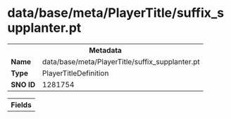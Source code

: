 <h1>data/base/meta/PlayerTitle/suffix_supplanter.pt</h1><table><tr><th colspan="100%">Metadata</th></tr><tr><td><b>Name</b></td><td>data/base/meta/PlayerTitle/suffix_supplanter.pt</td></tr><tr><td><b>Type</b></td><td>PlayerTitleDefinition</td></tr><tr><td><b>SNO ID</b></td><td>1281754</td></tr></table>

<table><tr><th colspan="100%">Fields</th></tr></table>

